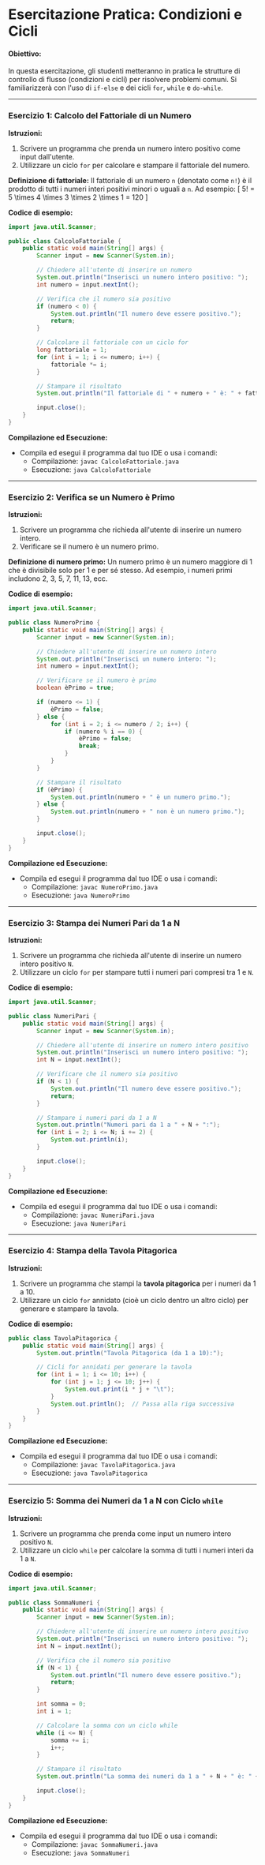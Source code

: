 # **Esercitazione Pratica: Condizioni e Cicli**

#### **Obiettivo:**
In questa esercitazione, gli studenti metteranno in pratica le strutture di controllo di flusso (condizioni e cicli) per risolvere problemi comuni. Si familiarizzerà con l'uso di `if-else` e dei cicli `for`, `while` e `do-while`.

---

### **Esercizio 1: Calcolo del Fattoriale di un Numero**

**Istruzioni:**
1. Scrivere un programma che prenda un numero intero positivo come input dall'utente.
2. Utilizzare un ciclo `for` per calcolare e stampare il fattoriale del numero.

**Definizione di fattoriale:**
Il fattoriale di un numero `n` (denotato come `n!`) è il prodotto di tutti i numeri interi positivi minori o uguali a `n`. Ad esempio:
\[
5! = 5 \times 4 \times 3 \times 2 \times 1 = 120
\]

**Codice di esempio:**
```java
import java.util.Scanner;

public class CalcoloFattoriale {
    public static void main(String[] args) {
        Scanner input = new Scanner(System.in);

        // Chiedere all'utente di inserire un numero
        System.out.println("Inserisci un numero intero positivo: ");
        int numero = input.nextInt();

        // Verifica che il numero sia positivo
        if (numero < 0) {
            System.out.println("Il numero deve essere positivo.");
            return;
        }

        // Calcolare il fattoriale con un ciclo for
        long fattoriale = 1;
        for (int i = 1; i <= numero; i++) {
            fattoriale *= i;
        }

        // Stampare il risultato
        System.out.println("Il fattoriale di " + numero + " è: " + fattoriale);

        input.close();
    }
}
```

**Compilazione ed Esecuzione:**
- Compila ed esegui il programma dal tuo IDE o usa i comandi:
  - Compilazione: `javac CalcoloFattoriale.java`
  - Esecuzione: `java CalcoloFattoriale`

---

### **Esercizio 2: Verifica se un Numero è Primo**

**Istruzioni:**
1. Scrivere un programma che richieda all'utente di inserire un numero intero.
2. Verificare se il numero è un numero primo.
   
**Definizione di numero primo:**
Un numero primo è un numero maggiore di 1 che è divisibile solo per 1 e per sé stesso. Ad esempio, i numeri primi includono 2, 3, 5, 7, 11, 13, ecc.

**Codice di esempio:**
```java
import java.util.Scanner;

public class NumeroPrimo {
    public static void main(String[] args) {
        Scanner input = new Scanner(System.in);

        // Chiedere all'utente di inserire un numero intero
        System.out.println("Inserisci un numero intero: ");
        int numero = input.nextInt();

        // Verificare se il numero è primo
        boolean èPrimo = true;

        if (numero <= 1) {
            èPrimo = false;
        } else {
            for (int i = 2; i <= numero / 2; i++) {
                if (numero % i == 0) {
                    èPrimo = false;
                    break;
                }
            }
        }

        // Stampare il risultato
        if (èPrimo) {
            System.out.println(numero + " è un numero primo.");
        } else {
            System.out.println(numero + " non è un numero primo.");
        }

        input.close();
    }
}
```

**Compilazione ed Esecuzione:**
- Compila ed esegui il programma dal tuo IDE o usa i comandi:
  - Compilazione: `javac NumeroPrimo.java`
  - Esecuzione: `java NumeroPrimo`

---

### **Esercizio 3: Stampa dei Numeri Pari da 1 a N**

**Istruzioni:**
1. Scrivere un programma che richieda all'utente di inserire un numero intero positivo `N`.
2. Utilizzare un ciclo `for` per stampare tutti i numeri pari compresi tra 1 e `N`.

**Codice di esempio:**
```java
import java.util.Scanner;

public class NumeriPari {
    public static void main(String[] args) {
        Scanner input = new Scanner(System.in);

        // Chiedere all'utente di inserire un numero intero positivo
        System.out.println("Inserisci un numero intero positivo: ");
        int N = input.nextInt();

        // Verificare che il numero sia positivo
        if (N < 1) {
            System.out.println("Il numero deve essere positivo.");
            return;
        }

        // Stampare i numeri pari da 1 a N
        System.out.println("Numeri pari da 1 a " + N + ":");
        for (int i = 2; i <= N; i += 2) {
            System.out.println(i);
        }

        input.close();
    }
}
```

**Compilazione ed Esecuzione:**
- Compila ed esegui il programma dal tuo IDE o usa i comandi:
  - Compilazione: `javac NumeriPari.java`
  - Esecuzione: `java NumeriPari`

---

### **Esercizio 4: Stampa della Tavola Pitagorica**

**Istruzioni:**
1. Scrivere un programma che stampi la **tavola pitagorica** per i numeri da 1 a 10.
2. Utilizzare un ciclo `for` annidato (cioè un ciclo dentro un altro ciclo) per generare e stampare la tavola.

**Codice di esempio:**
```java
public class TavolaPitagorica {
    public static void main(String[] args) {
        System.out.println("Tavola Pitagorica (da 1 a 10):");

        // Cicli for annidati per generare la tavola
        for (int i = 1; i <= 10; i++) {
            for (int j = 1; j <= 10; j++) {
                System.out.print(i * j + "\t");
            }
            System.out.println();  // Passa alla riga successiva
        }
    }
}
```

**Compilazione ed Esecuzione:**
- Compila ed esegui il programma dal tuo IDE o usa i comandi:
  - Compilazione: `javac TavolaPitagorica.java`
  - Esecuzione: `java TavolaPitagorica`

---

### **Esercizio 5: Somma dei Numeri da 1 a N con Ciclo `while`**

**Istruzioni:**
1. Scrivere un programma che prenda come input un numero intero positivo `N`.
2. Utilizzare un ciclo `while` per calcolare la somma di tutti i numeri interi da 1 a `N`.

**Codice di esempio:**
```java
import java.util.Scanner;

public class SommaNumeri {
    public static void main(String[] args) {
        Scanner input = new Scanner(System.in);

        // Chiedere all'utente di inserire un numero intero positivo
        System.out.println("Inserisci un numero intero positivo: ");
        int N = input.nextInt();

        // Verifica che il numero sia positivo
        if (N < 1) {
            System.out.println("Il numero deve essere positivo.");
            return;
        }

        int somma = 0;
        int i = 1;

        // Calcolare la somma con un ciclo while
        while (i <= N) {
            somma += i;
            i++;
        }

        // Stampare il risultato
        System.out.println("La somma dei numeri da 1 a " + N + " è: " + somma);

        input.close();
    }
}
```

**Compilazione ed Esecuzione:**
- Compila ed esegui il programma dal tuo IDE o usa i comandi:
  - Compilazione: `javac SommaNumeri.java`
  - Esecuzione: `java SommaNumeri`

